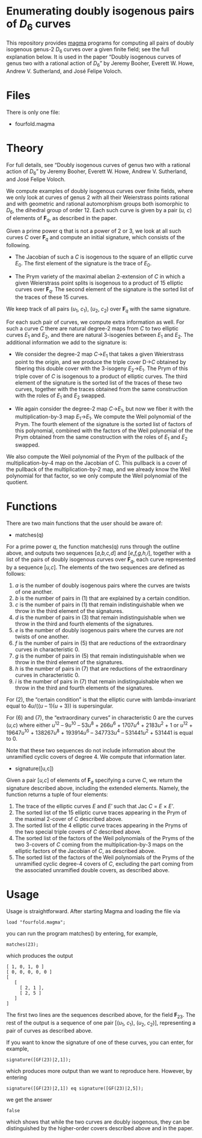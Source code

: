 # Enumerating doubly isogenous pairs of <i>D</i><sub>6</sub> curves

This repository provides [magma](http://magma.maths.usyd.edu.au/magma/) programs for computing all pairs of doubly isogenous genus-2 <i>D</i><sub>6</sub> curves over a given finite field; see the full explanation below. It is used in the paper &ldquo;Doubly isogenous curves of genus two with a rational action of <i>D</i><sub>6</sub>&rdquo; by Jeremy Booher, Everett W. Howe, Andrew V. Sutherland, and José Felipe Voloch.

# Files

There is only one file:

- fourfold.magma

# Theory

For full details, see &ldquo;Doubly isogenous curves of genus two with a rational action of <i>D</i><sub>6</sub>&rdquo; by Jeremy Booher, Everett W. Howe, Andrew V. Sutherland, and José Felipe Voloch.

We compute examples of doubly isogenous curves over finite fields, where we only look at curves of genus 2 with all their Weierstrass points rational and with geometric and rational automorphism groups both isomorphic to <i>D</i><sub>6</sub>, the dihedral group of order 12. Each such curve is given by a pair (<i>u, c</i>) of elements of <b>F</b><sub><i>q</i></sub>, as described in the paper. 

Given a prime power q that is not a power of 2 or 3, we look at all such curves <i>C</i> over <b>F</b><sub><i>q</i></sub> and compute an initial signature, which consists of the following.

- The Jacobian of such a <i>C</i> is isogenous to the square of an elliptic curve <i>E</i><sub>0</sub>. The first element of the signature is the trace of <i>E</i><sub>0</sub>.
    
- The Prym variety of the maximal abelian 2-extension of <i>C</i> in which a given Weierstrass point splits is isogenous to a product of 15 elliptic curves over <b>F</b><sub><i>q</i></sub>. The second element of the signature is the sorted list of the traces of these 15 curves.
    
We keep track of all pairs (<i>u</i><sub>1</sub>, <i>c</i><sub>1</sub>), (<i>u</i><sub>2</sub>, <i>c</i><sub>2</sub>) over <b>F</b><sub><i>q</i></sub> with the same signature.

For each such pair of curves, we compute extra information as well. For such a curve <i>C</i> there are natural degree-2 maps from <i>C</i> to two elliptic curves <i>E</i><sub>1</sub> and <i>E</i><sub>2</sub>, and there are natural 3-isogenies between <i>E</i><sub>1</sub> and <i>E</i><sub>2</sub>. The additional information we add to the signature is:

- We consider the degree-2 map <i>C</i>&rarr;<i>E</i><sub>1</sub> that takes a given Weierstrass point to the origin, and we produce the triple cover D&rarr;<i>C</i> obtained by fibering this double cover with the 3-isogeny <i>E</i><sub>2</sub>&rarr;<i>E</i><sub>1</sub>. The Prym of this triple cover of <i>C</i> is isogenous to a product of elliptic curves. The third element of the signature is the sorted list of the traces of these two curves, together with the traces obtained from the same construction with the roles of <i>E</i><sub>1</sub> and <i>E</i><sub>2</sub> swapped.
    
- We again consider the degree-2 map <i>C</i>&rarr;<i>E</i><sub>1</sub>, but now we fiber it with the multiplication-by-3 map <i>E</i><sub>1</sub>&rarr;<i>E</i><sub>1</sub>. We compute the Weil polynomial of the Prym. The fourth element of the signature is the sorted list of factors of this polynomial, combined with the factors of the Weil polynomial of the Prym obtained from the same construction with the roles of <i>E</i><sub>1</sub> and <i>E</i><sub>2</sub> swapped.

We also compute the Weil polynomial of the Prym of the pullback of the 
multiplication-by-4 map on the Jacobian of C. This pullback is a cover of the
pullback of the multiplication-by-2 map, and we already know the Weil polynomial
for that factor, so we only compute the Weil polynomial of the quotient.


# Functions


There are two main functions that the user should be aware of:

- matches(q)

For a prime power <i>q</i>, the function matches(q) runs through the outline above, and outputs two sequences [<i>a,b,c,d</i>] and [<i>e,f,g,h,i</i>], together with a list of the pairs of doubly isogenous curves over <b>F</b><sub><i>q</i></sub>, each curve represented by a sequence [<i>u,c</i>]. The elements of the two sequences are defined as follows:

1. <i>a</i> is the number of doubly isogenous pairs where the curves are twists of one another.
2. <i>b</i> is the number of pairs in (1) that are explained by a certain condition.
3. <i>c</i> is the number of pairs in (1) that remain indistinguishable when we throw in the third element of the signatures.
4. <i>d</i> is the number of pairs in (3) that remain indistinguishable when we throw in the third and fourth elements of the signatures.
5. <i>e</i> is the number of doubly isogenous pairs where the curves are *not* twists of one another.
6. <i>f</i> is the number of pairs in (5) that are reductions of the extraordinary curves in characteristic 0.
7. <i>g</i> is the number of pairs in (5) that remain indistinguishable when we throw in the third element of the signatures.
8. <i>h</i> is the number of pairs in (7) that are reductions of the extraordinary curves in characteristic 0.
9. <i>i</i> is the number of pairs in (7) that remain indistinguishable when we throw in the third and fourth elements of the signatures.

For (2), the &ldquo;certain condition&rdquo; is that the elliptic curve with lambda-invariant equal to 4<i>u</i>/((<i>u</i>  &ndash;  1)(<i>u</i>  +  3)) is supersingular.

For (6) and (7), the &ldquo;extraordinary curves&rdquo; in characteristic 0 are the curves (<i>u,c</i>) where either <i>u</i><sup>12</sup>  &ndash; 9<i>u</i><sup>10</sup> &ndash; 53<i>u</i><sup>8</sup> + 266<i>u</i><sup>6</sup> + 1707<i>u</i><sup>4</sup> + 2183<i>u</i><sup>2</sup> +  1 or <i>u</i><sup>12</sup> + 19647<i>u</i><sup>10</sup> + 138267<i>u</i><sup>8</sup> + 193914<i>u</i><sup>6</sup> &ndash; 347733<i>u</i><sup>4</sup> &ndash; 531441<i>u</i><sup>2</sup> +  531441 is equal to 0.

Note that these two sequences do not include information about the unramified cyclic covers of degree 4. We compute that information later.


- signature([u,c])

Given a pair [<i>u,c</i>] of elements of <b>F</b><sub><i>q</i></sub> specifying a curve <i>C</i>, we return the signature described above, including the extended elements. Namely, the function returns a tuple of four elements:

1. The trace of the elliptic curves <i>E</i> and <i>E&prime;</i> such that Jac <i>C</i> = <i>E</i> &times; <i>E&prime;</i>.
2. The sorted list of the 15 elliptic curve traces appearing in the Prym of the maximal 2-cover of <i>C</i> described above.
3. The sorted list of the 4 elliptic curve traces appearing in the Pryms of the two special triple covers of <i>C</i> described above.
4. The sorted list of the factors of the Weil polynomials of the Pryms of the two 3-covers of <i>C</i> coming from the multiplication-by-3 maps on the elliptic factors of the Jacobian of <i>C</i>, as described above.
5. The sorted list of the factors of the Weil polynomials of the Pryms of the unramified cyclic degree-4 covers of <i>C</i>, excluding the part coming from the associated unramified double covers, as described above.


# Usage


Usage is straightforward. After starting Magma and loading the file via

    load "fourfold.magma";

you can run the program matches() by entering, for example,

    matches(23);
    
which produces the output

    [ 1, 0, 1, 0 ]
    [ 0, 0, 0, 0, 0 ]
    [
       [
         [ 2, 1 ],
         [ 2, 5 ]
       ]
    ]

The first two lines are the sequences described above, for the field <b>F</b><sub>23</sub>. The rest of the output is a sequence of one pair [(<i>u</i><sub>1</sub>, <i>c</i><sub>1</sub>), (<i>u</i><sub>2</sub>, <i>c</i><sub>2</sub>)], representing a pair of curves as described above.

If you want to know the signature of one of these curves, you can enter, for example,

    signature([GF(23)|2,1]);
    
which produces more output than we want to reproduce here. However, by entering

    signature([GF(23)|2,1]) eq signature([GF(23)|2,5]);
    
we get the answer

    false

which shows that while the two curves are doubly isogenous, they can be distinguished by the higher-order covers described above and in the paper.
